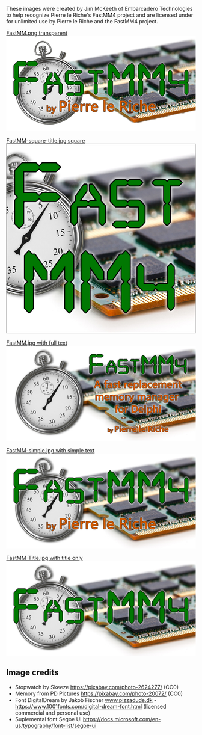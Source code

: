 These images were created by Jim McKeeth of Embarcadero Technologies to help recognize Pierre le Riche's FastMM4 project and are licensed under for unlimited use by Pierre le Riche and the FastMM4 project.

[FastMM.png transparent](FastMM.png "FastMM.png transparent")
![FastMM.png transparent](FastMM.png "FastMM.png transparent")

[FastMM-square-title.jpg square](FastMM-square-title.jpg "FastMM-square-title.jpg square")
![FastMM-square-title.jpg square](FastMM-square-title.jpg "FastMM-square-title.jpg square")

[FastMM.jpg with full text](FastMM.jpg "FastMM.jpg with full text")
![FastMM.jpg with full text](FastMM.jpg "FastMM.jpg with full text")

[FastMM-simple.jpg with simple text](FastMM-simple.jpg "FastMM-simple.jpg with simple text")
![FastMM-simple.jpg with simple text](FastMM-simple.jpg "FastMM-simple.jpg with simple text")

[FastMM-Title.jpg with title only](FastMM-Title.jpg "FastMM-Title.jpg with title only")
![FastMM-Title.jpg with title only](FastMM-Title.jpg "FastMM-Title.jpg with title only")

## Image credits
* Stopwatch by Skeeze https://pixabay.com/photo-2624277/ (CC0)
* Memory from PD Pictures https://pixabay.com/photo-20072/ (CC0)
* Font DigitalDream by Jakob Fischer www.pizzadude.dk - https://www.1001fonts.com/digital-dream-font.html (licensed commercial and personal use)
* Suplemental font Segoe UI https://docs.microsoft.com/en-us/typography/font-list/segoe-ui
